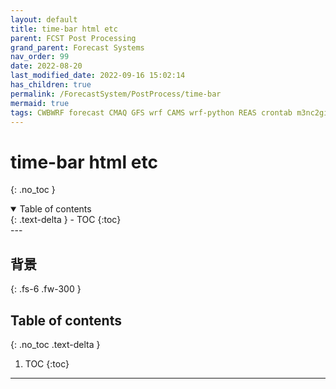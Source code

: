 ```yaml
---
layout: default
title: time-bar html etc
parent: FCST Post Processing
grand_parent: Forecast Systems
nav_order: 99
date: 2022-08-20
last_modified_date: 2022-09-16 15:02:14
has_children: true
permalink: /ForecastSystem/PostProcess/time-bar
mermaid: true
tags: CWBWRF forecast CMAQ GFS wrf CAMS wrf-python REAS crontab m3nc2gif
---
```


# time-bar html etc
{: .no_toc }

<details open markdown="block">
  <summary>
    Table of contents
  </summary>
  {: .text-delta }
- TOC
{:toc}
</details>
--- 

## 背景


{: .fs-6 .fw-300 }

## Table of contents
{: .no_toc .text-delta }

1. TOC
{:toc}

---
